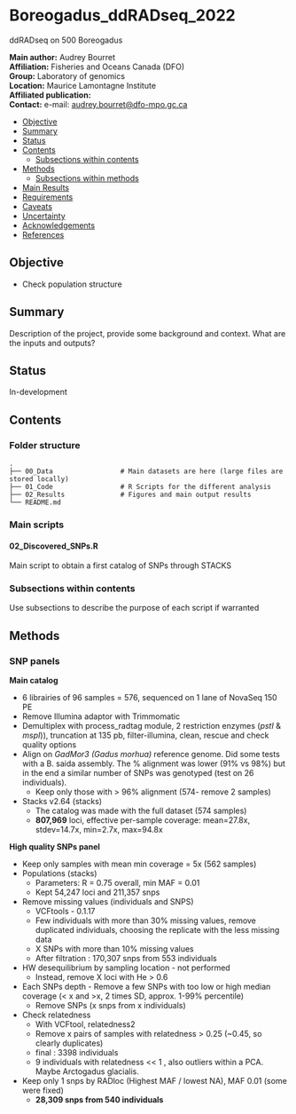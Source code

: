 # Boreogadus_ddRADseq_2022
ddRADseq on 500 Boreogadus


__Main author:__  Audrey Bourret  
__Affiliation:__  Fisheries and Oceans Canada (DFO)   
__Group:__        Laboratory of genomics   
__Location:__     Maurice Lamontagne Institute  
__Affiliated publication:__  
__Contact:__      e-mail: audrey.bourret@dfo-mpo.gc.ca


- [Objective](#objective)
- [Summary](#summary)
- [Status](#status)
- [Contents](#contents)
  + [Subsections within contents](#subsections-within-contents)
- [Methods](#methods)
  + [Subsections within methods](#subsections-within-methods)
- [Main Results](#main-results)
- [Requirements](#requirements)
- [Caveats](#caveats)
- [Uncertainty](#uncertainty)
- [Acknowledgements](#acknowledgements)
- [References](#references)


## Objective
- Check population structure 

## Summary
Description of the project, provide some background and context. What are the inputs and outputs?


## Status
In-development


## Contents
### Folder structure

```
.
├── 00_Data                 # Main datasets are here (large files are stored locally)
├── 01_Code                 # R Scripts for the different analysis
├── 02_Results              # Figures and main output results
└── README.md
```

### Main scripts 

#### 02_Discovered_SNPs.R

Main script to obtain a first catalog of SNPs through STACKS


### Subsections within contents
Use subsections to describe the purpose of each script if warranted


## Methods
### SNP panels

**Main catalog**

- 6 librairies of 96 samples = 576, sequenced on 1 lane of NovaSeq 150 PE
- Remove Illumina adaptor with Trimmomatic  
- Demultiplex with process_radtag module, 2 restriction enzymes (*pstI* & *mspI*)), truncation at 135 pb, filter-illumina, clean, rescue and check quality options
- Align on *GadMor3 (Gadus morhua)* reference genome. Did some tests with a B. saida assembly. The % alignment was lower (91% vs 98%) but in the end a similar number of SNPs was genotyped (test on 26 individuals). 
  - Keep only those with > 96% alignment (574- remove 2 samples)
- Stacks v2.64 (stacks)
  - The catalog was made with the full dataset (574 samples)
  - **807,969** loci, effective per-sample coverage: mean=27.8x, stdev=14.7x, min=2.7x, max=94.8x

**High quality SNPs panel**

  - Keep only samples with mean min coverage = 5x (562 samples)
  - Populations (stacks)
      - Parameters: R = 0.75 overall, min MAF = 0.01
      - Kept 54,247 loci and 211,357 snps
  - Remove missing values (individuals and SNPS)
      - VCFtools - 0.1.17
      - Few individuals with more than 30% missing values, remove duplicated individuals, choosing the replicate with the less missing data 
      - X SNPs with more than 10% missing values
      - After filtration : 170,307 snps from 553 individuals
  - HW desequilibrium by sampling location - not performed
      - Instead, remove X loci with He > 0.6 
  - Each SNPs depth - Remove a few SNPs with too low or high median coverage (< x and >x, 2 times SD, approx. 1-99% percentile)
      - Remove  SNPs (x snps from x individuals)
  - Check relatedness
      - With VCFtool, relatedness2
      - Remove x pairs of samples with relatedness > 0.25 (~0.45, so clearly duplicates)
      - final : 3398 individuals
      - 9 individuals with relatedness << 1 , also outliers within a PCA. Maybe Arctogadus glacialis.
  - Keep only 1 snps by RADloc (Highest MAF / lowest NA), MAF 0.01 (some were fixed)
      - **28,309 snps from 540 individuals**


